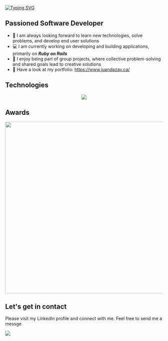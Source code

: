 [![Typing SVG](https://readme-typing-svg.herokuapp.com?font=Fira+Code&weight=800&size=23&duration=7000&pause=1000&color=FFFFFF&background=212121&width=435&lines=%F0%9F%99%8B+Hello+world!+I+am+Juan+David)](https://git.io/typing-svg)

## Passioned Software Developer
- 🧠 I am always looking forward to learn new technologies, solve problems, and develop end user solutions
- 💻 I am currently working on developing and building applications, primarily on ***Ruby on Rails***
- 🙌 I enjoy being part of group projects, where collective problem-solving and shared goals lead to creative solutions
- 👀 Have a look at my portfolio: https://www.juandazav.ca/

## Technologies
<p align="center">
  <a href="https://skillicons.dev">
    <img src="https://skillicons.dev/icons?i=rails,js,react,nodejs,postgres,mysql,sass,express,tailwind,html,css,vscode,postman,heroku,netlify,git&perline=8" />
  </a>
</p>

## Awards
<p align="center">
  <img src="https://github.com/user-attachments/assets/9b3abdca-735e-4c9b-a68f-22652ad2a0d4" width="550"/>
</p>

## Let's get in contact
Please visit my LinkedIn profile and connect with me. Feel free to send me a messge
<br/>

<a href="https://www.linkedin.com/in/juan-david-dv/">
 <img src="https://skillicons.dev/icons?i=linkedin,&perline=1" />
</a>
